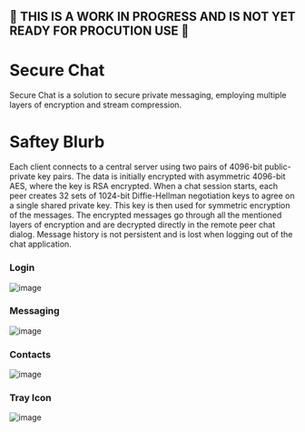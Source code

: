 ## 👀 THIS IS A WORK IN PROGRESS AND IS NOT YET READY FOR PROCUTION USE 👀

# Secure Chat
Secure Chat is a solution to secure private messaging, employing multiple layers of encryption and stream compression.

# Saftey Blurb
Each client connects to a central server using two pairs of 4096-bit public-private key pairs. The data is initially encrypted with asymmetric 4096-bit AES, where the key is RSA encrypted. When a chat session starts, each peer creates 32 sets of 1024-bit Diffie-Hellman negotiation keys to agree on a single shared private key. This key is then used for symmetric encryption of the messages. The encrypted messages go through all the mentioned layers of encryption and are decrypted directly in the remote peer chat dialog.
Message history is not persistent and is lost when logging out of the chat application.

### Login
![image](https://github.com/user-attachments/assets/58126f85-b174-4c6f-afb2-f54489bbc1ed)

### Messaging
![image](https://github.com/user-attachments/assets/86922202-4dae-4d93-8a12-191e6dfdfa7a)

### Contacts
![image](https://github.com/user-attachments/assets/b703d8d9-a6cb-4768-9aeb-f72910f62f66)

### Tray Icon
![image](https://github.com/user-attachments/assets/e024ae56-c28d-4b50-861e-5b4cd1358ce2)
